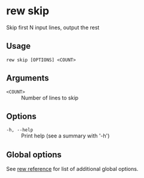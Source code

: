# rew skip

Skip first N input lines, output the rest

## Usage

```
rew skip [OPTIONS] <COUNT>
```

## Arguments

<dl>
<dt><code>&lt;COUNT&gt;</code></dt>
<dd>
Number of lines to skip
</dd>
</dl>

## Options

<dl>

<dt><code>-h, --help</code></dt>
<dd>
Print help (see a summary with '-h')
</dd>
</dl>

## Global options

See [rew reference](rew.md#global-options) for list of additional global options.
